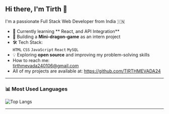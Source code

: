 ## Hi there, I'm Tirth 👋

 
I'm a passionate Full Stack Web Developer from India 🇮🇳

- 🌱 Currently learning ** React, and API Integration**
- 💼 Building a **Mini-dragon-game** as an intern project
- 🛠️ Tech Stack:  
   `HTML` `CSS` `JavaScript` `React`  `MySQL`  
- 💡 Exploring **open source** and improving my problem-solving skills
- How to reach me:  
  tirthmevada240106@gmail.com
- All of my projects are available at:
   https://github.com/TIRTHMEVADA24
  
---

### 📊 Most Used Languages
![Top Langs](https://github-readme-stats.vercel.app/api/top-langs/?username=TIRTHMEVADA24&layout=compact&theme=tokyonight)

---
